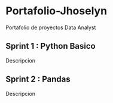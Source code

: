 # Portafolio-Jhoselyn
Portafolio de proyectos Data Analyst

## Sprint 1 : Python Basico 
Descripcion 
## Sprint 2 : Pandas
Descripcion 